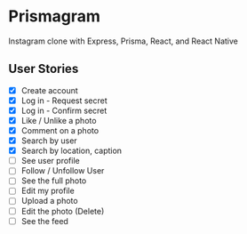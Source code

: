 # Prismagram

Instagram clone with Express, Prisma, React, and React Native

## User Stories

- [x] Create account
- [x] Log in - Request secret
- [x] Log in - Confirm secret
- [x] Like / Unlike a photo
- [x] Comment on a photo
- [x] Search by user
- [x] Search by location, caption
- [ ] See user profile
- [ ] Follow / Unfollow User
- [ ] See the full photo
- [ ] Edit my profile
- [ ] Upload a photo
- [ ] Edit the photo (Delete)
- [ ] See the feed

